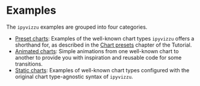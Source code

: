 # Examples

The `ipyvizzu` examples are grouped into four categories.

- [Preset charts](./presets/index.md): Examples of the well-known chart types
  `ipyvizzu` offers a shorthand for, as described in the
  [Chart presets](../tutorial/chart_presets.md) chapter of the Tutorial.
- [Animated charts](./animated/index.md): Simple animations from one well-known
  chart to another to provide you with inspiration and reusable code for some
  transitions.
- [Static charts](./static/index.md): Examples of well-known chart types
  configured with the original chart type-agnostic syntax of `ipyvizzu`.
